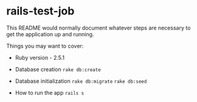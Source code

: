 # rails-test-job

This README would normally document whatever steps are necessary to get the
application up and running.

Things you may want to cover:

* Ruby version - 2.5.1

* Database creation
`rake db:create`

* Database initialization
`rake db:migrate`
`rake db:seed`

* How to run the app
`rails s`
